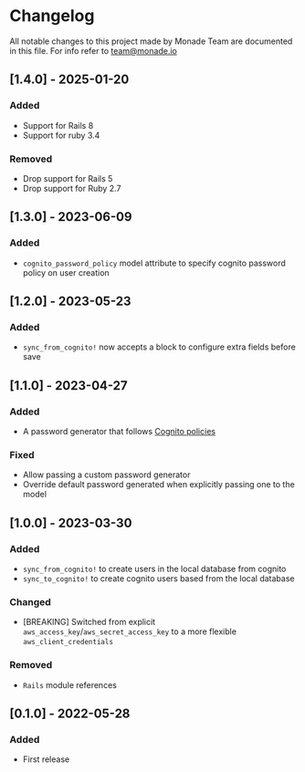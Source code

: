 # Changelog
All notable changes to this project made by Monade Team are documented in this file. For info refer to team@monade.io

## [1.4.0] - 2025-01-20
### Added
- Support for Rails 8
- Support for ruby 3.4

### Removed
- Drop support for Rails 5
- Drop support for Ruby 2.7

## [1.3.0] - 2023-06-09
### Added
- `cognito_password_policy` model attribute to specify cognito password policy on user creation

## [1.2.0] - 2023-05-23
### Added
- `sync_from_cognito!` now accepts a block to configure extra fields before save

## [1.1.0] - 2023-04-27
### Added
- A password generator that follows [Cognito policies](https://docs.aws.amazon.com/cognito/latest/developerguide/user-pool-settings-policies.html)

### Fixed
- Allow passing a custom password generator
- Override default password generated when explicitly passing one to the model

## [1.0.0] - 2023-03-30
### Added
- `sync_from_cognito!` to create users in the local database from cognito
- `sync_to_cognito!` to create cognito users based from the local database

### Changed
- [BREAKING] Switched from explicit `aws_access_key`/`aws_secret_access_key` to a more flexible `aws_client_credentials`

### Removed
- `Rails` module references

## [0.1.0] - 2022-05-28
### Added
- First release
